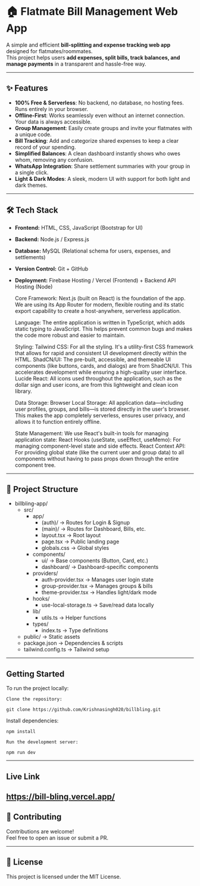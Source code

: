 # 🏠 Flatmate Bill Management Web App

A simple and efficient **bill-splitting and expense tracking web app** designed for flatmates/roommates.  
This project helps users **add expenses, split bills, track balances, and manage payments** in a transparent and hassle-free way.

---

## ✨ Features

- **100% Free & Serverless**: No backend, no database, no hosting fees. Runs entirely in your browser.
- **Offline-First**: Works seamlessly even without an internet connection. Your data is always accessible.
- **Group Management**: Easily create groups and invite your flatmates with a unique code.
- **Bill Tracking**: Add and categorize shared expenses to keep a clear record of your spending.
- **Simplified Balances**: A clean dashboard instantly shows who owes whom, removing any confusion.
- **WhatsApp Integration**: Share settlement summaries with your group in a single click.
- **Light & Dark Modes**: A sleek, modern UI with support for both light and dark themes.


---

## 🛠 Tech Stack

- **Frontend:** HTML, CSS, JavaScript (Bootstrap for UI)
- **Backend:** Node.js / Express.js
- **Database:** MySQL (Relational schema for users, expenses, and settlements)
- **Version Control:** Git + GitHub
- **Deployment:** Firebase Hosting / Vercel (Frontend) + Backend API Hosting (Node)

    Core Framework: Next.js (built on React) is the foundation of the app. We are using its App Router for modern, flexible routing and its static export capability to create a host-anywhere, serverless application.

    Language: The entire application is written in TypeScript, which adds static typing to JavaScript. This helps prevent common bugs and makes the code more robust and easier to maintain.

    Styling:
        Tailwind CSS: For all the styling. It's a utility-first CSS framework that allows for rapid and consistent UI development directly within the HTML.
        ShadCN/UI: The pre-built, accessible, and themeable UI components (like buttons, cards, and dialogs) are from ShadCN/UI. This accelerates development while ensuring a high-quality user interface.
        Lucide React: All icons used throughout the application, such as the dollar sign and user icons, are from this lightweight and clean icon library.

    Data Storage:
        Browser Local Storage: All application data—including user profiles, groups, and bills—is stored directly in the user's browser. This makes the app completely serverless, ensures user privacy, and allows it to function entirely offline.

    State Management: We use React's built-in tools for managing application state:
        React Hooks (useState, useEffect, useMemo): For managing component-level state and side effects.
        React Context API: For providing global state (like the current user and group data) to all components without having to pass props down through the entire component tree.

---

## 📂 Project Structure

- billbling-app/
  - src/
    - app/
      - (auth)/ → Routes for Login & Signup
      - (main)/ → Routes for Dashboard, Bills, etc.
      - layout.tsx → Root layout
      - page.tsx → Public landing page
      - globals.css → Global styles
    - components/
      - ui/ → Base components (Button, Card, etc.)
      - dashboard/ → Dashboard-specific components
    - providers/
      - auth-provider.tsx → Manages user login state
      - group-provider.tsx → Manages groups & bills
      - theme-provider.tsx → Handles light/dark mode
    - hooks/
      - use-local-storage.ts → Save/read data locally
    - lib/
      - utils.ts → Helper functions
    - types/
      - index.ts → Type definitions
  - public/ → Static assets
  - package.json → Dependencies & scripts
  - tailwind.config.ts → Tailwind setup
---
## Getting Started
To run the project locally:

    Clone the repository:

    git clone https://github.com/Krishnasingh020/billbling.git

Install dependencies:

    npm install
    
    Run the development server:
    
    npm run dev

---
## Live Link

  https://bill-bling.vercel.app/
---
## 🤝 Contributing

Contributions are welcome!  
Feel free to open an issue or submit a PR.

---
## 📜 License

This project is licensed under the MIT License.


